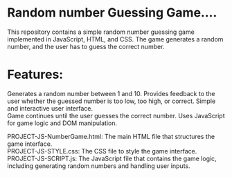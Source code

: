 # Random number Guessing Game....
This repository contains a simple random number guessing game implemented in JavaScript, HTML, and CSS. The game generates a random number, and the user has to guess the correct number.
# Features:
Generates a random number between 1 and 10.
Provides feedback to the user whether the guessed number is too low, too high, or correct.
Simple and interactive user interface.<br>
Game continues until the user guesses the correct number.
Uses JavaScript for game logic and DOM manipulation.

PROJECT-JS-NumberGame.html: The main HTML file that structures the game interface.<br>
PROJECT-JS-STYLE.css: The CSS file to style the game interface.<br>
PROJECT-JS-SCRIPT.js: The JavaScript file that contains the game logic, including generating random numbers and handling user inputs.<br>
